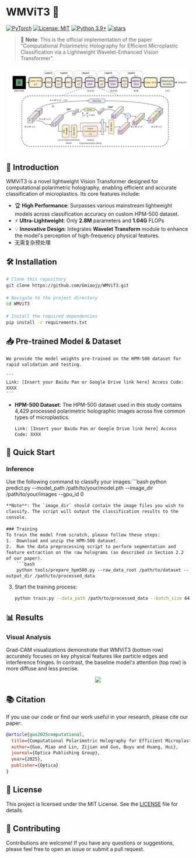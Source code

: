 # WMViT3 🔬
[![PyTorch](https://img.shields.io/badge/PyTorch-%23EE4C2C.svg?style=flat&logo=PyTorch&logoColor=white)](https://pytorch.org/)
[![License: MIT](https://img.shields.io/badge/License-MIT-yellow.svg)](https://opensource.org/licenses/MIT)
[![Python 3.9+](https://img.shields.io/badge/python-3.9+-blue.svg)](https://www.python.org/downloads/)
[![stars](https://img.shields.io/github/stars/Gmiaojy/WMViT3?style=social)](https://github.com/Gmiaojy/WMViT3)

> 🔔 **Note**: This is the official implementation of the paper "Computational Polarimetric Holography for Efficient Microplastic Classification via a Lightweight Wavelet-Enhanced Vision Transformer".

<div align="center">
    <img src="assets/architecture.png" width="800"/>
</div>

## 📝 Introduction

WMViT3 is a novel lightweight Vision Transformer designed for computational polarimetric holography, enabling efficient and accurate classification of microplastics. Its core features include:

-   🏆 **High Performance**: Surpasses various mainstream lightweight models across classification accuracy on custom HPM-500 dataset.
-   ⚡ **Ultra-Lightweight**: Only **2.8M** parameters and **1.04G** FLOPs
-   💡 **Innovative Design**: Integrates **Wavelet Transform** module to enhance the model's perception of high-frequency physical features.
-   无需复杂预处理

## 🛠️ Installation

```bash
# Clone this repository
git clone https://github.com/Gmiaojy/WMViT3.git

# Navigate to the project directory
cd WMViT3

# Install the required dependencies
pip install -r requirements.txt
```

## 📥 Pre-trained Model & Dataset
    We provide the model weights pre-trained on the HPM-500 dataset for rapid validation and testing.
    
    ```
    Link: [Insert your Baidu Pan or Google Drive link here] Access Code: XXXX
    ```
    
-   **HPM-500 Dataset**:
    The HPM-500 dataset used in this study contains 4,429 processed polarimetric holographic images across five common types of microplastics.
    ```
    Link: [Insert your Baidu Pan or Google Drive link here] Access Code: XXXX
    ```

## 🚀 Quick Start

### Inference
Use the following command to classify your images:```bash
python predict.py --model_path /path/to/your/model.pth --image_dir /path/to/your/images --gpu_id 0
```
**Note**: The `image_dir` should contain the image files you wish to classify. The script will output the classification results to the console.

### Training
To train the model from scratch, please follow these steps:
1.  Download and unzip the HPM-500 dataset.
2.  Run the data preprocessing script to perform segmentation and feature extraction on the raw holograms (as described in Section 2.2 of our paper).
    ```bash
    python tools/prepare_hpm500.py --raw_data_root /path/to/dataset --output_dir /path/to/processed_data
```
3.  Start the training process:
    ```bash
    python train.py --data_path /path/to/processed_data --batch_size 64 --epochs 200
    ```

## 📊 Results

### Visual Analysis
Grad-CAM visualizations demonstrate that WMViT3 (bottom row) accurately focuses on key physical features like particle edges and interference fringes. In contrast, the baseline model's attention (top row) is more diffuse and less precise.

<div align="center">
    <img src="assets/result.png" width="800"/>
</div>

## 📚 Citation
If you use our code or find our work useful in your research, please cite our paper:

```bibtex
@article{guo2025computational,
  title={Computational Polarimetric Holography for Efficient Microplastic Classification via a Lightweight Wavelet-Enhanced Vision Transformer},
  author={Guo, Miao and Lin, Zijian and Guo, Buyu and Huang, Hui},
  journal={Optica Publishing Group},
  year={2025},
  publisher={Optica}
}
```

## 📄 License

This project is licensed under the MIT License. See the [LICENSE](LICENSE) file for details.

## 🤝 Contributing

Contributions are welcome! If you have any questions or suggestions, please feel free to open an issue or submit a pull request.
```
